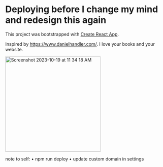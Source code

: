 # Deploying before I change my mind and redesign this again

This project was bootstrapped with [Create React App](https://github.com/facebook/create-react-app).

Inspired by https://www.danielhandler.com/. I love your books and your website. 


<img width="300" alt="Screenshot 2023-10-19 at 11 34 18 AM" src="https://github.com/rubywerman/Website3.0/assets/44390541/1710bbf1-d79b-4ca4-9f9c-e5430a216320">


note to self:
• npm run deploy
• update custom domain in settings
